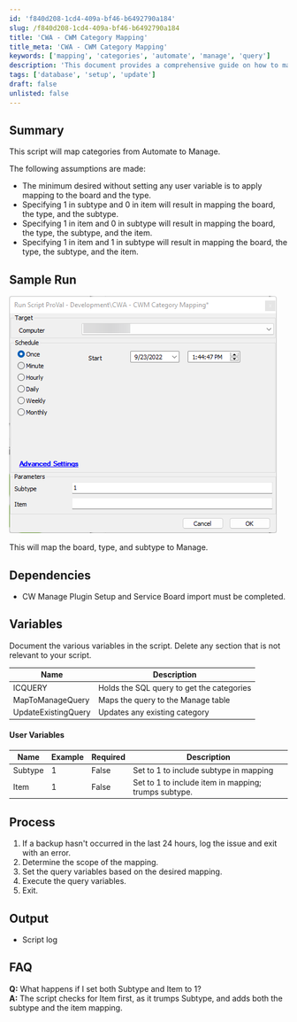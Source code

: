 ```yaml
---
id: 'f840d208-1cd4-409a-bf46-b6492790a184'
slug: /f840d208-1cd4-409a-bf46-b6492790a184
title: 'CWA - CWM Category Mapping'
title_meta: 'CWA - CWM Category Mapping'
keywords: ['mapping', 'categories', 'automate', 'manage', 'query']
description: 'This document provides a comprehensive guide on how to map categories from ConnectWise Automate to ConnectWise Manage, detailing the assumptions, process, and variables involved in the script execution.'
tags: ['database', 'setup', 'update']
draft: false
unlisted: false
---
```


## Summary

This script will map categories from Automate to Manage.

The following assumptions are made:

- The minimum desired without setting any user variable is to apply mapping to the board and the type.
- Specifying 1 in subtype and 0 in item will result in mapping the board, the type, and the subtype.
- Specifying 1 in item and 0 in subtype will result in mapping the board, the type, the subtype, and the item.
- Specifying 1 in item and 1 in subtype will result in mapping the board, the type, the subtype, and the item.

## Sample Run

![Sample Run](../../../static/img/docs/f840d208-1cd4-409a-bf46-b6492790a184/image_1.png)

This will map the board, type, and subtype to Manage.

## Dependencies

- CW Manage Plugin Setup and Service Board import must be completed.

## Variables

Document the various variables in the script. Delete any section that is not relevant to your script.

| Name                | Description                              |
|---------------------|------------------------------------------|
| ICQUERY             | Holds the SQL query to get the categories |
| MapToManageQuery    | Maps the query to the Manage table      |
| UpdateExistingQuery | Updates any existing category            |

#### User Variables

| Name     | Example | Required | Description                                       |
|----------|---------|----------|---------------------------------------------------|
| Subtype  | 1       | False    | Set to 1 to include subtype in mapping            |
| Item     | 1       | False    | Set to 1 to include item in mapping; trumps subtype. |

## Process

1. If a backup hasn't occurred in the last 24 hours, log the issue and exit with an error.
2. Determine the scope of the mapping.
3. Set the query variables based on the desired mapping.
4. Execute the query variables.
5. Exit.

## Output

- Script log

## FAQ

**Q:** What happens if I set both Subtype and Item to 1?  
**A:** The script checks for Item first, as it trumps Subtype, and adds both the subtype and the item mapping.

